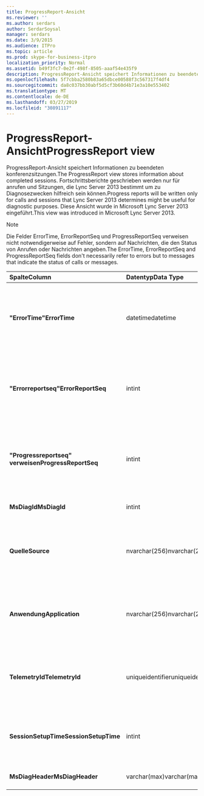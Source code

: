 ```yaml
---
title: ProgressReport-Ansicht
ms.reviewer: ''
ms.author: serdars
author: SerdarSoysal
manager: serdars
ms.date: 3/9/2015
ms.audience: ITPro
ms.topic: article
ms.prod: skype-for-business-itpro
localization_priority: Normal
ms.assetid: b49f3fc7-0e2f-498f-8505-aaaf54e435f9
description: ProgressReport-Ansicht speichert Informationen zu beendeten konferenzsitzungen. Fortschrittsberichte geschrieben werden nur für anrufen und Sitzungen, die Lync Server 2013 bestimmt um zu Diagnosezwecken hilfreich sein können. Diese Ansicht wurde in Microsoft Lync Server 2013 eingeführt.
ms.openlocfilehash: 5f7cbba2580b83a65dbce00588f3c567317f4df4
ms.sourcegitcommit: da8c037bb30abf5d5cf3b60d4b71e3a10e553402
ms.translationtype: MT
ms.contentlocale: de-DE
ms.lasthandoff: 03/27/2019
ms.locfileid: "30891117"
---
```

# <a name="progressreport-view"></a><span data-ttu-id="3be75-105">ProgressReport-Ansicht</span><span class="sxs-lookup"><span data-stu-id="3be75-105">ProgressReport view</span></span>
 
<span data-ttu-id="3be75-106">ProgressReport-Ansicht speichert Informationen zu beendeten konferenzsitzungen.</span><span class="sxs-lookup"><span data-stu-id="3be75-106">The ProgressReport view stores information about completed sessions.</span></span> <span data-ttu-id="3be75-107">Fortschrittsberichte geschrieben werden nur für anrufen und Sitzungen, die Lync Server 2013 bestimmt um zu Diagnosezwecken hilfreich sein können.</span><span class="sxs-lookup"><span data-stu-id="3be75-107">Progress reports will be written only for calls and sessions that Lync Server 2013 determines might be useful for diagnostic purposes.</span></span> <span data-ttu-id="3be75-108">Diese Ansicht wurde in Microsoft Lync Server 2013 eingeführt.</span><span class="sxs-lookup"><span data-stu-id="3be75-108">This view was introduced in Microsoft Lync Server 2013.</span></span>
  
> [!NOTE]
> <span data-ttu-id="3be75-109">Die Felder ErrorTime, ErrorReportSeq und ProgressReportSeq verweisen nicht notwendigerweise auf Fehler, sondern auf Nachrichten, die den Status von Anrufen oder Nachrichten angeben.</span><span class="sxs-lookup"><span data-stu-id="3be75-109">The ErrorTime, ErrorReportSeq and ProgressReportSeq fields don't necessarily refer to errors but to messages that indicate the status of calls or messages.</span></span> 
  
|<span data-ttu-id="3be75-110">**Spalte**</span><span class="sxs-lookup"><span data-stu-id="3be75-110">**Column**</span></span>|<span data-ttu-id="3be75-111">**Datentyp**</span><span class="sxs-lookup"><span data-stu-id="3be75-111">**Data Type**</span></span>|<span data-ttu-id="3be75-112">**Details**</span><span class="sxs-lookup"><span data-stu-id="3be75-112">**Details**</span></span>|
|:-----|:-----|:-----|
|<span data-ttu-id="3be75-113">**"ErrorTime"**</span><span class="sxs-lookup"><span data-stu-id="3be75-113">**ErrorTime**</span></span> <br/> |<span data-ttu-id="3be75-114">datetime</span><span class="sxs-lookup"><span data-stu-id="3be75-114">datetime</span></span>  <br/> |<span data-ttu-id="3be75-115">Zeitpunkt der Fehler aufgetreten ist.</span><span class="sxs-lookup"><span data-stu-id="3be75-115">Time of error occurred.</span></span> <span data-ttu-id="3be75-116">In Verbindung mit "errorreportseq" verwendet, um einen Fehler eindeutig zu identifizieren.</span><span class="sxs-lookup"><span data-stu-id="3be75-116">Used in conjunction with ErrorReportSeq to uniquely identify an error.</span></span>  <br/> |
|<span data-ttu-id="3be75-117">**"Errorreportseq"**</span><span class="sxs-lookup"><span data-stu-id="3be75-117">**ErrorReportSeq**</span></span> <br/> |<span data-ttu-id="3be75-118">int</span><span class="sxs-lookup"><span data-stu-id="3be75-118">int</span></span>  <br/> |<span data-ttu-id="3be75-119">ID-Nummer zur Identifikation des Fehlers.</span><span class="sxs-lookup"><span data-stu-id="3be75-119">ID number to identify the error.</span></span> <span data-ttu-id="3be75-120">In Verbindung mit ErrorTime verwendet, um einen Fehler eindeutig zu identifizieren.</span><span class="sxs-lookup"><span data-stu-id="3be75-120">Used in conjunction with ErrorTime to uniquely identify an error.</span></span>  <br/> |
|<span data-ttu-id="3be75-121">**"Progressreportseq" verweisen**</span><span class="sxs-lookup"><span data-stu-id="3be75-121">**ProgressReportSeq**</span></span> <br/> |<span data-ttu-id="3be75-122">int</span><span class="sxs-lookup"><span data-stu-id="3be75-122">int</span></span>  <br/> |<span data-ttu-id="3be75-123">Identifizieren Sie den Fortschrittsbericht-ID.</span><span class="sxs-lookup"><span data-stu-id="3be75-123">ID to identify the progress report.</span></span> <span data-ttu-id="3be75-124">Verwendet, um Fortschrittsberichte des gleichen Fehlerberichts zu unterscheiden.</span><span class="sxs-lookup"><span data-stu-id="3be75-124">Used to distinguish progress reports of the same error report.</span></span>  <br/> |
|<span data-ttu-id="3be75-125">**MsDiagId**</span><span class="sxs-lookup"><span data-stu-id="3be75-125">**MsDiagId**</span></span> <br/> |<span data-ttu-id="3be75-126">int</span><span class="sxs-lookup"><span data-stu-id="3be75-126">int</span></span>  <br/> |<span data-ttu-id="3be75-127">Diagnose-ID für den Fehlerbericht.</span><span class="sxs-lookup"><span data-stu-id="3be75-127">Diagnostic ID for the error report.</span></span>  <br/> |
|<span data-ttu-id="3be75-128">**Quelle**</span><span class="sxs-lookup"><span data-stu-id="3be75-128">**Source**</span></span> <br/> |<span data-ttu-id="3be75-129">nvarchar(256)</span><span class="sxs-lookup"><span data-stu-id="3be75-129">nvarchar(256)</span></span>  <br/> |<span data-ttu-id="3be75-130">Name des Servers, der den Fehler ausgelöst hat (falls der Bericht von einer Serverkomponente gesendet wurde).</span><span class="sxs-lookup"><span data-stu-id="3be75-130">Name of server that originated the error (if report was sent from a server component).</span></span>  <br/> |
|<span data-ttu-id="3be75-131">**Anwendung**</span><span class="sxs-lookup"><span data-stu-id="3be75-131">**Application**</span></span> <br/> |<span data-ttu-id="3be75-132">nvarchar(256)</span><span class="sxs-lookup"><span data-stu-id="3be75-132">nvarchar(256)</span></span>  <br/> |<span data-ttu-id="3be75-133">Name der Anwendung, die den Fehler ausgelöst hat (falls der Bericht von einer Serverkomponente gesendet wurde).</span><span class="sxs-lookup"><span data-stu-id="3be75-133">Name of application that originated the error (if report was sent from a server component).</span></span>  <br/> |
|<span data-ttu-id="3be75-134">**TelemetryId**</span><span class="sxs-lookup"><span data-stu-id="3be75-134">**TelemetryId**</span></span> <br/> |<span data-ttu-id="3be75-135">uniqueidentifier</span><span class="sxs-lookup"><span data-stu-id="3be75-135">uniqueidentifier</span></span>  <br/> |<span data-ttu-id="3be75-136">Eindeutige ID zum korelieren für die verschiedenen Komponenten in einer Konferenz Beteiligten.</span><span class="sxs-lookup"><span data-stu-id="3be75-136">Unique identifier correlating join time information for the different components involved in a conference.</span></span>  <br/> |
|<span data-ttu-id="3be75-137">**SessionSetupTime**</span><span class="sxs-lookup"><span data-stu-id="3be75-137">**SessionSetupTime**</span></span> <br/> |<span data-ttu-id="3be75-138">int</span><span class="sxs-lookup"><span data-stu-id="3be75-138">int</span></span>  <br/> |<span data-ttu-id="3be75-139">Zeit (in Millisekunden) für eine bestimmte Komponente zu einer Konferenz erforderlich.</span><span class="sxs-lookup"><span data-stu-id="3be75-139">Time (in milliseconds) required for a specific component to join a conference.</span></span>  <br/> |
|<span data-ttu-id="3be75-140">**MsDiagHeader**</span><span class="sxs-lookup"><span data-stu-id="3be75-140">**MsDiagHeader**</span></span> <br/> |<span data-ttu-id="3be75-141">varchar(max)</span><span class="sxs-lookup"><span data-stu-id="3be75-141">varchar(max)</span></span>  <br/> |<span data-ttu-id="3be75-142">Zusätzliche Fehlerinformationen.</span><span class="sxs-lookup"><span data-stu-id="3be75-142">Additional error information.</span></span>  <br/> |
   


